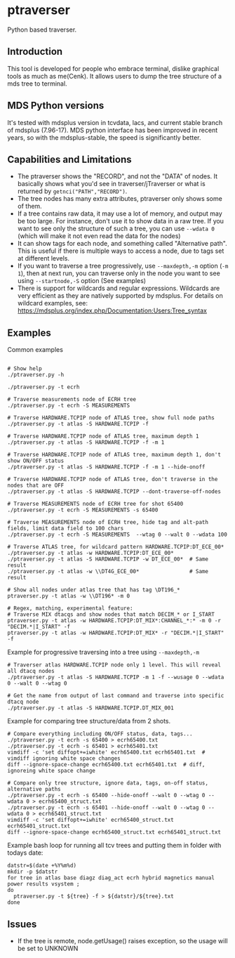 # ptraverser

Python based traverser.

## Introduction

This tool is developed for people who embrace terminal, dislike graphical tools as much as me(Cenk).
It allows users to dump the tree structure of a mds tree to terminal.

## MDS Python versions

It's tested with mdsplus version in tcvdata, lacs, and current stable branch of mdsplus (7.96-17).
MDS python interface has been improved in recent years, so with the mdsplus-stable, the speed is
significantly better.

## Capabilities and Limitations

* The ptraverser shows the "RECORD", and not the "DATA" of nodes. It basically shows what you'd see
  in traverser/jTraverser or what is returned by `getnci("PATH","RECORD")`.
* The tree nodes has many extra attributes, ptraverser only shows some of them.
* If a tree contains raw data, it may use a lot of memory, and output may be too large. For
  instance, don't use it to show data in a raw tree. If you want to see only the structure of such
  a tree, you can use `--wdata 0` (which will make it not even read the data for the nodes)
* It can show tags for each node, and something called "Alternative path". This is useful if there
  is multiple ways to access a node, due to tags set at different levels.
* If you want to traverse a tree progressively, use `--maxdepth,-m` option (`-m 1`), then at
  next run, you can traverse only in the node you want to see using `--startnode,-S` option
  (See examples)
* There is support for wildcards and regular expressions. Wildcards are very efficient as they are
  natively supported by mdsplus. For details on wildcard examples,
  see: https://mdsplus.org/index.php/Documentation:Users:Tree_syntax

## Examples

Common examples
```shell

# Show help
./ptraverser.py -h 

./ptraverser.py -t ecrh

# Traverse measurements node of ECRH tree
./ptraverser.py -t ecrh -S MEASUREMENTS

# Traverse HARDWARE.TCPIP node of ATLAS tree, show full node paths
./ptraverser.py -t atlas -S HARDWARE.TCPIP -f

# Traverse HARDWARE.TCPIP node of ATLAS tree, maximum depth 1
./ptraverser.py -t atlas -S HARDWARE.TCPIP -f -m 1

# Traverse HARDWARE.TCPIP node of ATLAS tree, maximum depth 1, don't show ON/OFF status
./ptraverser.py -t atlas -S HARDWARE.TCPIP -f -m 1 --hide-onoff

# Traverse HARDWARE.TCPIP node of ATLAS tree, don't traverse in the nodes that are OFF
./ptraverser.py -t atlas -S HARDWARE.TCPIP --dont-traverse-off-nodes

# Traverse MEASUREMENTS node of ECRH tree for shot 65400
./ptraverser.py -t ecrh -S MEASUREMENTS -s 65400

# Traverse MEASUREMENTS node of ECRH tree, hide tag and alt-path fields, limit data field to 100 chars
./ptraverser.py -t ecrh -S MEASUREMENTS  --wtag 0 --walt 0 --wdata 100

# Traverse ATLAS tree, for wildcard pattern HARDWARE.TCPIP:DT_ECE_00*
./ptraverser.py -t atlas -w HARDWARE.TCPIP:DT_ECE_00*
./ptraverser.py -t atlas -S HARDWARE.TCPIP -w DT_ECE_00*  # Same result
./ptraverser.py -t atlas -w \\DT4G_ECE_00*                # Same result

# Show all nodes under atlas tree that has tag \DT196_*
ptraverser.py -t atlas -w \\DT196* -m 0

# Regex, matching, experimental feature:
# Traverse MIX dtacqs and show nodes that match DECIM_* or I_START
ptraverser.py -t atlas -w HARDWARE.TCPIP:DT_MIX*:CHANNEL_*:* -m 0 -r "DECIM.*|I_START" -f 
ptraverser.py -t atlas -w HARDWARE.TCPIP:DT_MIX* -r "DECIM.*|I_START" -f
```

Example for progressive traversing into a tree using `--maxdepth,-m`
```shell
# Traverser atlas HARDWARE.TCPIP node only 1 level. This will reveal all dtacq nodes
./ptraverser.py -t atlas -S HARDWARE.TCPIP -m 1 -f --wusage 0 --wdata 0 --walt 0 --wtag 0

# Get the name from output of last command and traverse into specific dtacq node
./ptraverser.py -t atlas -S HARDWARE.TCPIP.DT_MIX_001
```

Example for comparing tree structure/data from 2 shots. 
```shell
# Compare everything including ON/OFF status, data, tags...
./ptraverser.py -t ecrh -s 65400 > ecrh65400.txt
./ptraverser.py -t ecrh -s 65401 > ecrh65401.txt
vimdiff -c 'set diffopt+=iwhite' ecrh65400.txt ecrh65401.txt  # vimdiff ignoring white space changes
diff --ignore-space-change ecrh65400.txt ecrh65401.txt  # diff, ignoreing white space change

# Compare only tree structure, ignore data, tags, on-off status, alternative paths 
./ptraverser.py -t ecrh -s 65400 --hide-onoff --walt 0 --wtag 0 --wdata 0 > ecrh65400_struct.txt
./ptraverser.py -t ecrh -s 65401 --hide-onoff --walt 0 --wtag 0 --wdata 0 > ecrh65401_struct.txt
vimdiff -c 'set diffopt+=iwhite' ecrh65400_struct.txt ecrh65401_struct.txt
diff --ignore-space-change ecrh65400_struct.txt ecrh65401_struct.txt
```

Example bash loop for running all tcv trees and putting them in folder with todays date:
```shell
datstr=$(date +%Y%m%d)
mkdir -p $datstr
for tree in atlas base diagz diag_act ecrh hybrid magnetics manual power results vsystem ;
do
  ptraverser.py -t ${tree} -f > ${datstr}/${tree}.txt
done
```

## Issues
- If the tree is remote, node.getUsage() raises exception, so the usage will be set to UNKNOWN

